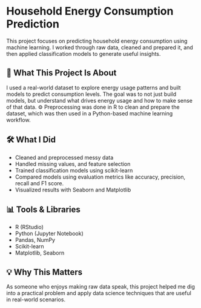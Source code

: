 # Household Energy Consumption Prediction

This project focuses on predicting household energy consumption using machine learning. I worked through raw data, cleaned and prepared it, and then applied classification models to generate useful insights.

## 📌 What This Project Is About
I used a real-world dataset to explore energy usage patterns and built models to predict consumption levels. The goal was to not just build models, but understand what drives energy usage and how to make sense of that data.
  ⚙️ Preprocessing was done in R to clean and prepare the dataset, which was then used in a Python-based machine learning workflow.

## 🛠️ What I Did
- Cleaned and preprocessed messy data
- Handled missing values, and feature selection
- Trained classification models using scikit-learn
- Compared models using evaluation metrics like accuracy, precision, recall and F1 score.
- Visualized results with Seaborn and Matplotlib

## 📊 Tools & Libraries
- R (RStudio)
- Python (Jupyter Notebook)
- Pandas, NumPy
- Scikit-learn
- Matplotlib, Seaborn


## 💡 Why This Matters
As someone who enjoys making raw data speak, this project helped me dig into a practical problem and apply data science techniques that are useful in real-world scenarios.
